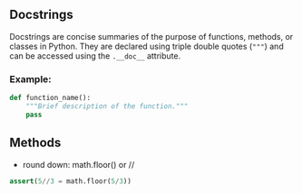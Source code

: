 ## Docstrings

Docstrings are concise summaries of the purpose of functions, methods, or classes in Python. They are declared using triple double quotes (`"""`) and can be accessed using the `.__doc__` attribute.

### Example:

```python
def function_name():
    """Brief description of the function."""
    pass
```

## Methods

- round down: math.floor() or //
```python
assert(5//3 = math.floor(5/3))
```